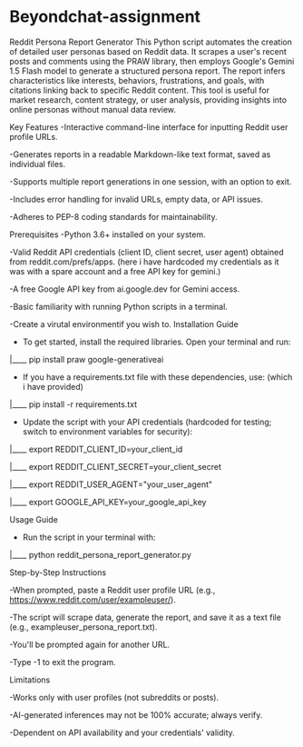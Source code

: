 ﻿# Beyondchat-assignment
Reddit Persona Report Generator
This Python script automates the creation of detailed user personas based on Reddit data. It scrapes a user's recent posts and comments using the PRAW library, then employs Google's Gemini 1.5 Flash model to generate a structured persona report. The report infers characteristics like interests, behaviors, frustrations, and goals, with citations linking back to specific Reddit content. This tool is useful for market research, content strategy, or user analysis, providing insights into online personas without manual data review.

Key Features
-Interactive command-line interface for inputting Reddit user profile URLs.

-Generates reports in a readable Markdown-like text format, saved as individual files.

-Supports multiple report generations in one session, with an option to exit.

-Includes error handling for invalid URLs, empty data, or API issues.

-Adheres to PEP-8 coding standards for maintainability.

Prerequisites
-Python 3.6+ installed on your system.

-Valid Reddit API credentials (client ID, client secret, user agent) obtained from reddit.com/prefs/apps. (here i have hardcoded my credentials as it was with a spare account and a free API key for gemini.)

-A free Google API key from ai.google.dev for Gemini access.

-Basic familiarity with running Python scripts in a terminal.

-Create a virutal environmentif you wish to.
Installation Guide

- To get started, install the required libraries. Open your terminal and run:

|____ pip install praw google-generativeai
- If you have a requirements.txt file with these dependencies, use: (which i have provided)

|____ pip install -r requirements.txt
- Update the script with your API credentials (hardcoded for testing; switch to environment variables for security):

|____ export REDDIT_CLIENT_ID=your_client_id

|____ export REDDIT_CLIENT_SECRET=your_client_secret

|____ export REDDIT_USER_AGENT="your_user_agent"

|____ export GOOGLE_API_KEY=your_google_api_key

Usage Guide
- Run the script in your terminal with:

|____ python reddit_persona_report_generator.py

Step-by-Step Instructions

-When prompted, paste a Reddit user profile URL (e.g., https://www.reddit.com/user/exampleuser/).

-The script will scrape data, generate the report, and save it as a text file (e.g., exampleuser_persona_report.txt).

-You'll be prompted again for another URL.

-Type -1 to exit the program. 



Limitations

-Works only with user profiles (not subreddits or posts).

-AI-generated inferences may not be 100% accurate; always verify.

-Dependent on API availability and your credentials' validity.
